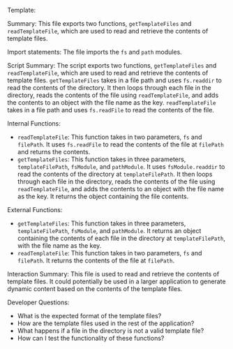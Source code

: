Template:

Summary:
This file exports two functions, `getTemplateFiles` and `readTemplateFile`, which are used to read and retrieve the contents of template files.

Import statements:
The file imports the `fs` and `path` modules.

Script Summary:
The script exports two functions, `getTemplateFiles` and `readTemplateFile`, which are used to read and retrieve the contents of template files. `getTemplateFiles` takes in a file path and uses `fs.readdir` to read the contents of the directory. It then loops through each file in the directory, reads the contents of the file using `readTemplateFile`, and adds the contents to an object with the file name as the key. `readTemplateFile` takes in a file path and uses `fs.readFile` to read the contents of the file.

Internal Functions:
- `readTemplateFile`: This function takes in two parameters, `fs` and `filePath`. It uses `fs.readFile` to read the contents of the file at `filePath` and returns the contents.
- `getTemplateFiles`: This function takes in three parameters, `templateFilePath`, `fsModule`, and `pathModule`. It uses `fsModule.readdir` to read the contents of the directory at `templateFilePath`. It then loops through each file in the directory, reads the contents of the file using `readTemplateFile`, and adds the contents to an object with the file name as the key. It returns the object containing the file contents.

External Functions:
- `getTemplateFiles`: This function takes in three parameters, `templateFilePath`, `fsModule`, and `pathModule`. It returns an object containing the contents of each file in the directory at `templateFilePath`, with the file name as the key.
- `readTemplateFile`: This function takes in two parameters, `fs` and `filePath`. It returns the contents of the file at `filePath`.

Interaction Summary:
This file is used to read and retrieve the contents of template files. It could potentially be used in a larger application to generate dynamic content based on the contents of the template files.

Developer Questions:
- What is the expected format of the template files?
- How are the template files used in the rest of the application?
- What happens if a file in the directory is not a valid template file?
- How can I test the functionality of these functions?